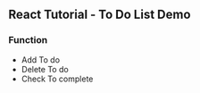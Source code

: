 ## React Tutorial - To Do List Demo

### Function
  - Add To do
  - Delete To do
  - Check To complete
